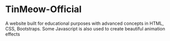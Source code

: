 # TinMeow-Official
A website built for educational purposes with advanced concepts in HTML, CSS, Bootstraps. Some Javascript is also used to create beautiful animation effects
